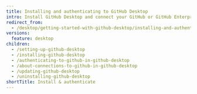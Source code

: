 ```yaml
---
title: Installing and authenticating to GitHub Desktop
intro: Install GitHub Desktop and connect your GitHub or GitHub Enterprise accounts.
redirect_from:
  - /desktop/getting-started-with-github-desktop/installing-and-authenticating-to-github-desktop
versions:
  feature: desktop
children:
  - /setting-up-github-desktop
  - /installing-github-desktop
  - /authenticating-to-github-in-github-desktop
  - /about-connections-to-github-in-github-desktop
  - /updating-github-desktop
  - /uninstalling-github-desktop
shortTitle: Install & authenticate
---
```


